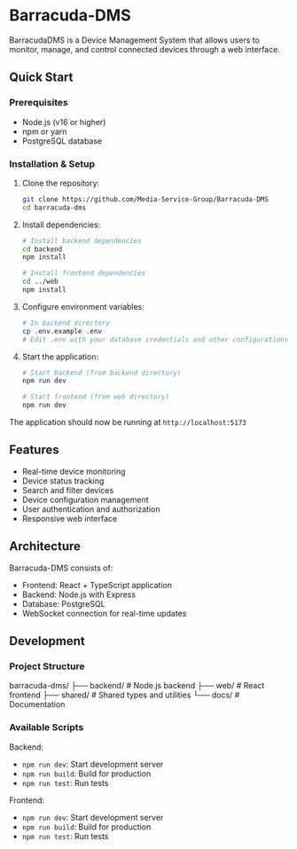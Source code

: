 # Barracuda-DMS

BarracudaDMS is a Device Management System that allows users to monitor, manage, and control connected devices through a web interface.

## Quick Start

### Prerequisites
- Node.js (v16 or higher)
- npm or yarn
- PostgreSQL database

### Installation & Setup

1. Clone the repository:
   ```bash
   git clone https://github.com/Media-Service-Group/Barracuda-DMS
   cd barracuda-dms
   ```

2. Install dependencies:
   ```bash
   # Install backend dependencies
   cd backend
   npm install

   # Install frontend dependencies
   cd ../web
   npm install
   ```

3. Configure environment variables:
   ```bash
   # In backend directory
   cp .env.example .env
   # Edit .env with your database credentials and other configurations
   ```

4. Start the application:
   ```bash
   # Start backend (from backend directory)
   npm run dev

   # Start frontend (from web directory)
   npm run dev
   ```

The application should now be running at `http://localhost:5173`

## Features

- Real-time device monitoring
- Device status tracking
- Search and filter devices
- Device configuration management
- User authentication and authorization
- Responsive web interface

## Architecture

Barracuda-DMS consists of:
- Frontend: React + TypeScript application
- Backend: Node.js with Express
- Database: PostgreSQL
- WebSocket connection for real-time updates

## Development

### Project Structure

barracuda-dms/
├── backend/ # Node.js backend
├── web/ # React frontend
├── shared/ # Shared types and utilities
└── docs/ # Documentation

### Available Scripts

Backend:
- `npm run dev`: Start development server
- `npm run build`: Build for production
- `npm run test`: Run tests

Frontend:
- `npm run dev`: Start development server
- `npm run build`: Build for production
- `npm run test`: Run tests
